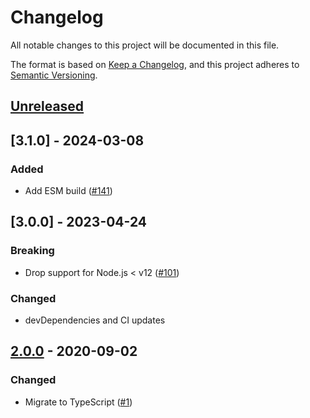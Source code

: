 # Changelog

All notable changes to this project will be documented in this file.

The format is based on [Keep a Changelog](https://keepachangelog.com/en/1.0.0/), and this project adheres to [Semantic Versioning](https://semver.org/spec/v2.0.0.html).

## [Unreleased]

## [3.1.0] - 2024-03-08

### Added

- Add ESM build ([#141](https://github.com/MetaMask/safe-event-emitter/pull/141))

## [3.0.0] - 2023-04-24

### Breaking

- Drop support for Node.js < v12 ([#101](https://github.com/MetaMask/safe-event-emitter/pull/101))

### Changed

- devDependencies and CI updates

## [2.0.0] - 2020-09-02

### Changed

- Migrate to TypeScript ([#1](https://github.com/MetaMask/safe-event-emitter/pull/1))

[Unreleased]:https://github.com/MetaMask/safe-event-emitter/compare/v2.0.0...HEAD
[2.0.0]:https://github.com/MetaMask/safe-event-emitter/tree/v2.0.0
